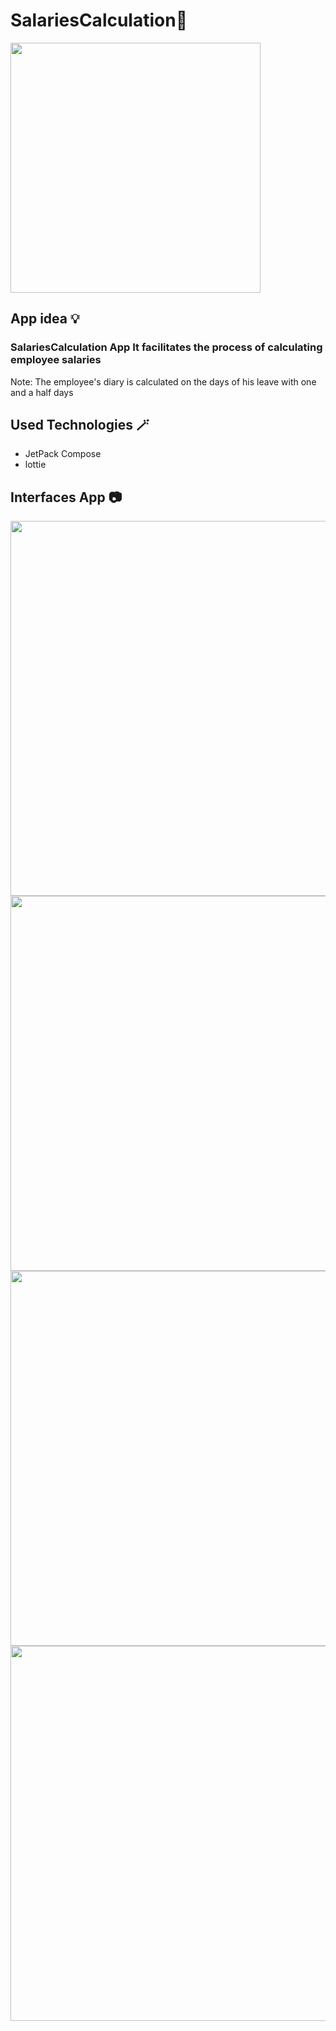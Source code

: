 # **SalariesCalculation🎉**





<img src="https://user-images.githubusercontent.com/91476827/156042840-463d07cb-8805-47c3-9c73-a45b6db3639c.gif"  width="400"/>


## App idea :bulb:	

### SalariesCalculation App  It facilitates the process of calculating employee salaries


Note: The employee's diary is calculated on the days of his leave with one and a half days




## **Used Technologies** :magic_wand:	
- JetPack Compose
- lottie






## Interfaces App 📷



<img src="https://user-images.githubusercontent.com/91476827/156038766-e92816c1-197a-4041-963c-fca1c27b29fe.png"  height="600"/>


<img src="https://user-images.githubusercontent.com/91476827/156038775-3e9b2dc7-95d0-422b-90f7-1ff85ffbc2f3.png" height="600"/>

<img src="https://user-images.githubusercontent.com/91476827/156038778-8f4899bd-e1b2-499f-9639-d8a624cf8be4.png"  height="600"/>

<img src="https://user-images.githubusercontent.com/91476827/156038781-44cf5afd-10ad-40ce-8a57-1514b5318d0b.png"  height="600"/>








